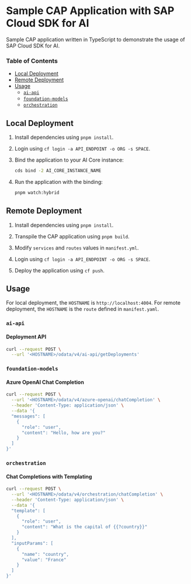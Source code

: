 # Sample CAP Application with SAP Cloud SDK for AI

Sample CAP application written in TypeScript to demonstrate the usage of SAP Cloud SDK for AI.

### Table of Contents

- [Local Deployment](#local-deployment)
- [Remote Deployment](#remote-deployment)
- [Usage](#usage)
  - [`ai-api`](#ai-api)
  - [`foundation-models`](#foundation-models)
  - [`orchestration`](#orchestration)

## Local Deployment

1. Install dependencies using `pnpm install`.

2. Login using `cf login -a API_ENDPOINT -o ORG -s SPACE`.

3. Bind the application to your AI Core instance:

   ```bash
   cds bind -2 AI_CORE_INSTANCE_NAME
   ```

4. Run the application with the binding:

   ```bash
   pnpm watch:hybrid
   ```

## Remote Deployment

1. Install dependencies using `pnpm install`.
2. Transpile the CAP application using `pnpm build`.

3. Modify `services` and `routes` values in `manifest.yml`.

4. Login using `cf login -a API_ENDPOINT -o ORG -s SPACE`.

5. Deploy the application using `cf push`.

## Usage

For local deployment, the `HOSTNAME` is `http://localhost:4004`. For remote deployment, the `HOSTNAME` is the `route` defined in `manifest.yaml`.

### `ai-api`

#### Deployment API

```bash
curl --request POST \
  --url '<HOSTNAME>/odata/v4/ai-api/getDeployments'
```

### `foundation-models`

#### Azure OpenAI Chat Completion

```bash
curl --request POST \
  --url '<HOSTNAME>/odata/v4/azure-openai/chatCompletion' \
  --header 'Content-Type: application/json' \
  --data '{
  "messages": [
    {
      "role": "user",
      "content": "Hello, how are you?"
    }
  ]
}'
```

### `orchestration`

#### Chat Completions with Templating

```bash
curl --request POST \
  --url '<HOSTNAME>/odata/v4/orchestration/chatCompletion' \
  --header 'Content-Type: application/json' \
  --data '{
  "template": [
    {
      "role": "user",
      "content": "What is the capital of {{?country}}"
    }
  ],
  "inputParams": [
    {
      "name": "country",
      "value": "France"
    }
  ]
}'
```
